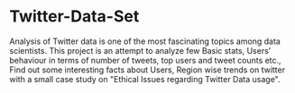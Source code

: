 # Twitter-Data-Set
Analysis of Twitter data is one of the most fascinating topics among data scientists. This project is an attempt to analyze few Basic stats, Users’ behaviour in terms of number of tweets, top users and tweet counts etc.,
Find out some interesting facts about Users, Region wise trends on twitter with a small case study on "Ethical Issues regarding Twitter Data usage".
